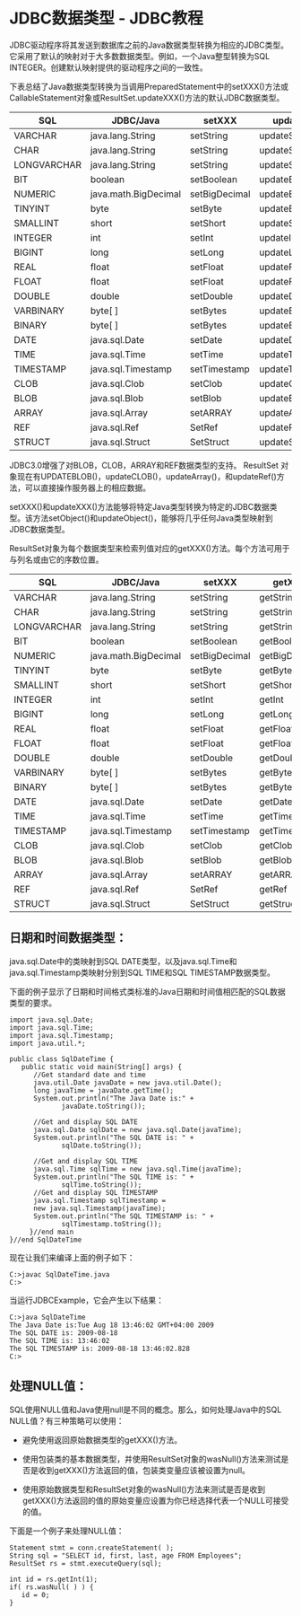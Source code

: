# JDBC数据类型 - JDBC教程

JDBC驱动程序将其发送到数据库之前的Java数据类型转换为相应的JDBC类型。它采用了默认的映射对于大多数数据类型。例如，一个Java整型转换为SQL INTEGER。创建默认映射提供的驱动程序之间的一致性。

下表总结了Java数据类型转换为当调用PreparedStatement中的setXXX()方法或CallableStatement对象或ResultSet.updateXXX()方法的默认JDBC数据类型。

| SQL | JDBC/Java | setXXX | updateXXX |
| --- | --- | --- | --- |
| VARCHAR | java.lang.String | setString | updateString |
| CHAR | java.lang.String | setString | updateString |
| LONGVARCHAR | java.lang.String | setString | updateString |
| BIT | boolean | setBoolean | updateBoolean |
| NUMERIC | java.math.BigDecimal | setBigDecimal | updateBigDecimal |
| TINYINT | byte | setByte | updateByte |
| SMALLINT | short | setShort | updateShort |
| INTEGER | int | setInt | updateInt |
| BIGINT | long | setLong | updateLong |
| REAL | float | setFloat | updateFloat |
| FLOAT | float | setFloat | updateFloat |
| DOUBLE | double | setDouble | updateDouble |
| VARBINARY | byte[ ] | setBytes | updateBytes |
| BINARY | byte[ ] | setBytes | updateBytes |
| DATE | java.sql.Date | setDate | updateDate |
| TIME | java.sql.Time | setTime | updateTime |
| TIMESTAMP | java.sql.Timestamp | setTimestamp | updateTimestamp |
| CLOB | java.sql.Clob | setClob | updateClob |
| BLOB | java.sql.Blob | setBlob | updateBlob |
| ARRAY | java.sql.Array | setARRAY | updateARRAY |
| REF | java.sql.Ref | SetRef | updateRef |
| STRUCT | java.sql.Struct | SetStruct | updateStruct |

JDBC3.0增强了对BLOB，CLOB，ARRAY和REF数据类型的支持。 ResultSet 对象现在有UPDATEBLOB()，updateCLOB()，updateArray()，和updateRef()方法，可以直接操作服务器上的相应数据。

setXXX()和updateXXX()方法能够将特定Java类型转换为特定的JDBC数据类型。该方法setObject()和updateObject()，能够将几乎任何Java类型映射到JDBC数据类型。

ResultSet对象为每个数据类型来检索列值对应的getXXX()方法。每个方法可用于与列名或由它的序数位置。

| SQL | JDBC/Java | setXXX | getXXX |
| --- | --- | --- | --- |
| VARCHAR | java.lang.String | setString | getString |
| CHAR | java.lang.String | setString | getString |
| LONGVARCHAR | java.lang.String | setString | getString |
| BIT | boolean | setBoolean | getBoolean |
| NUMERIC | java.math.BigDecimal | setBigDecimal | getBigDecimal |
| TINYINT | byte | setByte | getByte |
| SMALLINT | short | setShort | getShort |
| INTEGER | int | setInt | getInt |
| BIGINT | long | setLong | getLong |
| REAL | float | setFloat | getFloat |
| FLOAT | float | setFloat | getFloat |
| DOUBLE | double | setDouble | getDouble |
| VARBINARY | byte[ ] | setBytes | getBytes |
| BINARY | byte[ ] | setBytes | getBytes |
| DATE | java.sql.Date | setDate | getDate |
| TIME | java.sql.Time | setTime | getTime |
| TIMESTAMP | java.sql.Timestamp | setTimestamp | getTimestamp |
| CLOB | java.sql.Clob | setClob | getClob |
| BLOB | java.sql.Blob | setBlob | getBlob |
| ARRAY | java.sql.Array | setARRAY | getARRAY |
| REF | java.sql.Ref | SetRef | getRef |
| STRUCT | java.sql.Struct | SetStruct | getStruct |

## 日期和时间数据类型：

java.sql.Date中的类映射到SQL DATE类型，以及java.sql.Time和java.sql.Timestamp类映射分别到SQL TIME和SQL TIMESTAMP数据类型。

下面的例子显示了日期和时间格式类标准的Java日期和时间值相匹配的SQL数据类型的要求。

```
import java.sql.Date;
import java.sql.Time;
import java.sql.Timestamp;
import java.util.*;

public class SqlDateTime {
   public static void main(String[] args) {
      //Get standard date and time
      java.util.Date javaDate = new java.util.Date();
      long javaTime = javaDate.getTime();
      System.out.println("The Java Date is:" + 
             javaDate.toString());

      //Get and display SQL DATE
      java.sql.Date sqlDate = new java.sql.Date(javaTime);
      System.out.println("The SQL DATE is: " + 
             sqlDate.toString());

      //Get and display SQL TIME
      java.sql.Time sqlTime = new java.sql.Time(javaTime);
      System.out.println("The SQL TIME is: " + 
             sqlTime.toString());
      //Get and display SQL TIMESTAMP
      java.sql.Timestamp sqlTimestamp =
      new java.sql.Timestamp(javaTime);
      System.out.println("The SQL TIMESTAMP is: " + 
             sqlTimestamp.toString());
     }//end main
}//end SqlDateTime
```

现在让我们来编译上面的例子如下：

```
C:>javac SqlDateTime.java
C:>
```

当运行JDBCExample，它会产生以下结果：

```
C:>java SqlDateTime
The Java Date is:Tue Aug 18 13:46:02 GMT+04:00 2009
The SQL DATE is: 2009-08-18
The SQL TIME is: 13:46:02
The SQL TIMESTAMP is: 2009-08-18 13:46:02.828
C:>
```

## 处理NULL值：

SQL使用NULL值和Java使用null是不同的概念。那么，如何处理Java中的SQL NULL值？有三种策略可以使用：

*   避免使用返回原始数据类型的getXXX()方法。

*   使用包装类的基本数据类型，并使用ResultSet对象的wasNull()方法来测试是否是收到getXXX()方法返回的值，包装类变量应该被设置为null。

*   使用原始数据类型和ResultSet对象的wasNull()方法来测试是否是收到getXXX()方法返回的值的原始变量应设置为你已经选择代表一个NULL可接受的值。

下面是一个例子来处理NULL值：

```
Statement stmt = conn.createStatement( );
String sql = "SELECT id, first, last, age FROM Employees";
ResultSet rs = stmt.executeQuery(sql);

int id = rs.getInt(1);
if( rs.wasNull( ) ) {
   id = 0;
}
```

